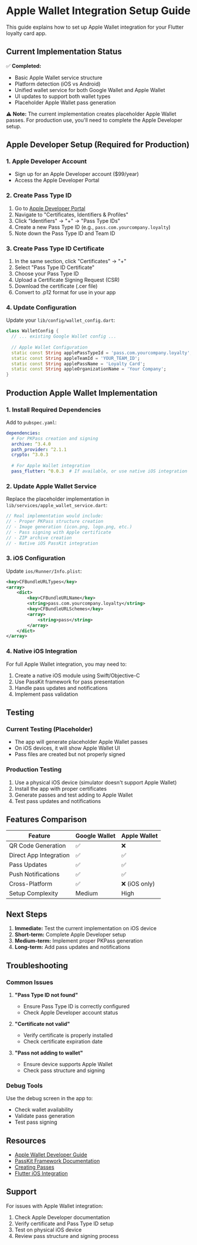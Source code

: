 # Apple Wallet Integration Setup Guide

This guide explains how to set up Apple Wallet integration for your Flutter loyalty card app.

## Current Implementation Status

✅ **Completed:**
- Basic Apple Wallet service structure
- Platform detection (iOS vs Android)
- Unified wallet service for both Google Wallet and Apple Wallet
- UI updates to support both wallet types
- Placeholder Apple Wallet pass generation

⚠️ **Note:** The current implementation creates placeholder Apple Wallet passes. For production use, you'll need to complete the Apple Developer setup.

## Apple Developer Setup (Required for Production)

### 1. Apple Developer Account
- Sign up for an Apple Developer account ($99/year)
- Access the Apple Developer Portal

### 2. Create Pass Type ID
1. Go to [Apple Developer Portal](https://developer.apple.com/account/)
2. Navigate to "Certificates, Identifiers & Profiles"
3. Click "Identifiers" → "+" → "Pass Type IDs"
4. Create a new Pass Type ID (e.g., `pass.com.yourcompany.loyalty`)
5. Note down the Pass Type ID and Team ID

### 3. Create Pass Type ID Certificate
1. In the same section, click "Certificates" → "+"
2. Select "Pass Type ID Certificate"
3. Choose your Pass Type ID
4. Upload a Certificate Signing Request (CSR)
5. Download the certificate (.cer file)
6. Convert to .p12 format for use in your app

### 4. Update Configuration
Update your `lib/config/wallet_config.dart`:

```dart
class WalletConfig {
  // ... existing Google Wallet config ...
  
  // Apple Wallet Configuration
  static const String applePassTypeId = 'pass.com.yourcompany.loyalty';
  static const String appleTeamId = 'YOUR_TEAM_ID';
  static const String applePassName = 'Loyalty Card';
  static const String appleOrganizationName = 'Your Company';
}
```

## Production Apple Wallet Implementation

### 1. Install Required Dependencies
Add to `pubspec.yaml`:

```yaml
dependencies:
  # For PKPass creation and signing
  archive: ^3.4.0
  path_provider: ^2.1.1
  crypto: ^3.0.3
  
  # For Apple Wallet integration
  pass_flutter: ^0.0.3  # If available, or use native iOS integration
```

### 2. Update Apple Wallet Service
Replace the placeholder implementation in `lib/services/apple_wallet_service.dart`:

```dart
// Real implementation would include:
// - Proper PKPass structure creation
// - Image generation (icon.png, logo.png, etc.)
// - Pass signing with Apple certificate
// - ZIP archive creation
// - Native iOS PassKit integration
```

### 3. iOS Configuration
Update `ios/Runner/Info.plist`:

```xml
<key>CFBundleURLTypes</key>
<array>
    <dict>
        <key>CFBundleURLName</key>
        <string>pass.com.yourcompany.loyalty</string>
        <key>CFBundleURLSchemes</key>
        <array>
            <string>pass</string>
        </array>
    </dict>
</array>
```

### 4. Native iOS Integration
For full Apple Wallet integration, you may need to:

1. Create a native iOS module using Swift/Objective-C
2. Use PassKit framework for pass presentation
3. Handle pass updates and notifications
4. Implement pass validation

## Testing

### Current Testing (Placeholder)
- The app will generate placeholder Apple Wallet passes
- On iOS devices, it will show Apple Wallet UI
- Pass files are created but not properly signed

### Production Testing
1. Use a physical iOS device (simulator doesn't support Apple Wallet)
2. Install the app with proper certificates
3. Generate passes and test adding to Apple Wallet
4. Test pass updates and notifications

## Features Comparison

| Feature | Google Wallet | Apple Wallet |
|---------|---------------|--------------|
| QR Code Generation | ✅ | ❌ |
| Direct App Integration | ✅ | ✅ |
| Pass Updates | ✅ | ✅ |
| Push Notifications | ✅ | ✅ |
| Cross-Platform | ✅ | ❌ (iOS only) |
| Setup Complexity | Medium | High |

## Next Steps

1. **Immediate:** Test the current implementation on iOS device
2. **Short-term:** Complete Apple Developer setup
3. **Medium-term:** Implement proper PKPass generation
4. **Long-term:** Add pass updates and notifications

## Troubleshooting

### Common Issues

1. **"Pass Type ID not found"**
   - Ensure Pass Type ID is correctly configured
   - Check Apple Developer account status

2. **"Certificate not valid"**
   - Verify certificate is properly installed
   - Check certificate expiration date

3. **"Pass not adding to wallet"**
   - Ensure device supports Apple Wallet
   - Check pass structure and signing

### Debug Tools

Use the debug screen in the app to:
- Check wallet availability
- Validate pass generation
- Test pass signing

## Resources

- [Apple Wallet Developer Guide](https://developer.apple.com/wallet/)
- [PassKit Framework Documentation](https://developer.apple.com/documentation/passkit)
- [Creating Passes](https://developer.apple.com/library/archive/documentation/UserExperience/Conceptual/PassKit_PG/Creating.html)
- [Flutter iOS Integration](https://flutter.dev/docs/development/platform-integration/platform-channels)

## Support

For issues with Apple Wallet integration:
1. Check Apple Developer documentation
2. Verify certificate and Pass Type ID setup
3. Test on physical iOS device
4. Review pass structure and signing process
